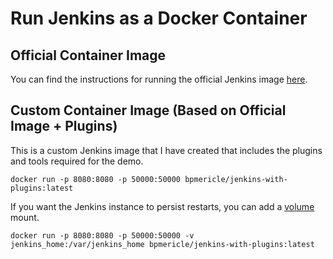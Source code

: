 # Run Jenkins as a Docker Container

## Official Container Image
You can find the instructions for running the official Jenkins image [here](https://github.com/jenkinsci/docker/blob/master/README.md).

## Custom Container Image (Based on Official Image + Plugins)
This is a custom Jenkins image that I have created that includes the plugins and tools required for the demo.

    docker run -p 8080:8080 -p 50000:50000 bpmericle/jenkins-with-plugins:latest

If you want the Jenkins instance to persist restarts, you can add a [volume](https://docs.docker.com/storage/volumes/) mount.

    docker run -p 8080:8080 -p 50000:50000 -v jenkins_home:/var/jenkins_home bpmericle/jenkins-with-plugins:latest
